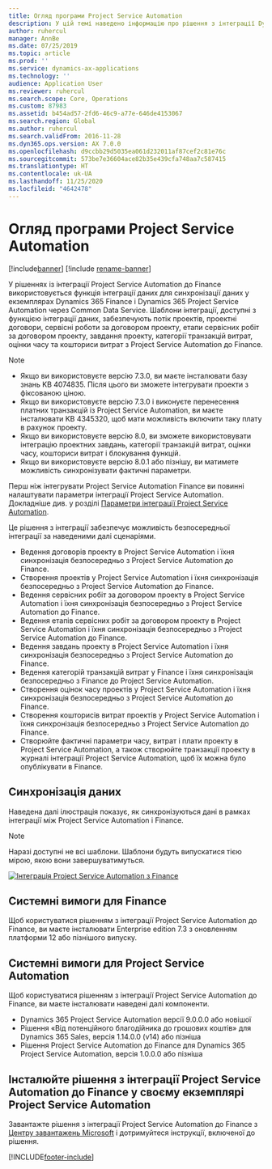 ```yaml
---
title: Огляд програми Project Service Automation
description: У цій темі наведено інформацію про рішення з інтеграції Dynamics 365 Project Service Automation до Dynamics 365 Finance.
author: ruhercul
manager: AnnBe
ms.date: 07/25/2019
ms.topic: article
ms.prod: ''
ms.service: dynamics-ax-applications
ms.technology: ''
audience: Application User
ms.reviewer: ruhercul
ms.search.scope: Core, Operations
ms.custom: 87983
ms.assetid: b454ad57-2fd6-46c9-a77e-646de4153067
ms.search.region: Global
ms.author: ruhercul
ms.search.validFrom: 2016-11-28
ms.dyn365.ops.version: AX 7.0.0
ms.openlocfilehash: d9ccbb29d5035ea061d232011af87cef2c81e76c
ms.sourcegitcommit: 573be7e36604ace82b35e439cfa748aa7c587415
ms.translationtype: HT
ms.contentlocale: uk-UA
ms.lasthandoff: 11/25/2020
ms.locfileid: "4642478"
---
```

# <a name="project-service-automation-overview"></a>Огляд програми Project Service Automation

[!include[banner](../includes/banner.md)]
[!include [rename-banner](~/includes/cc-data-platform-banner.md)]

У рішеннях із інтеграції Project Service Automation до Finance використовується функція інтеграції даних для синхронізації даних у екземплярах Dynamics 365 Finance і Dynamics 365 Project Service Automation через Common Data Service. Шаблони інтеграції, доступні з функцією інтеграції даних, забезпечують потік проектів, проектні договори, сервісні роботи за договором проекту, етапи сервісних робіт за договором проекту, завдання проекту, категорії транзакцій витрат, оцінки часу та кошториси витрат з Project Service Automation до Finance.

> [!NOTE]
> - Якщо ви використовуєте версію 7.3.0, ви маєте інсталювати базу знань KB 4074835. Після цього ви зможете інтегрувати проекти з фіксованою ціною.
> - Якщо ви використовуєте версію 7.3.0 і виконуєте перенесення платних транзакцій із Project Service Automation, ви маєте інсталювати KB 4345320, щоб мати можливість включити таку плату в рахунок проекту.
> - Якщо ви використовуєте версію 8.0, ви зможете використовувати інтеграцію проектних завдань, категорії транзакцій витрат, оцінки часу, кошториси витрат і блокування функцій.
> - Якщо ви використовуєте версію 8.0.1 або пізнішу, ви матимете можливість синхронізувати фактичні параметри.

Перш ніж інтегрувати Project Service Automation Finance ви повинні налаштувати параметри інтеграції Project Service Automation. Докладніше див. у розділі [Параметри інтеграції Project Service Automation](PSA-parameters.md).

Це рішення з інтеграції забезпечує можливість безпосередньої інтеграції за наведеними далі сценаріями.

- Ведення договорів проекту в Project Service Automation і їхня синхронізація безпосередньо з Project Service Automation до Finance.
- Створення проектів у Project Service Automation і їхня синхронізація безпосередньо з Project Service Automation до Finance.
- Ведення сервісних робіт за договором проекту в Project Service Automation і їхня синхронізація безпосередньо з Project Service Automation до Finance.
- Ведення етапів сервісних робіт за договором проекту в Project Service Automation і їхня синхронізація безпосередньо з Project Service Automation до Finance.
- Ведення завдань проекту в Project Service Automation і їхня синхронізація безпосередньо з Project Service Automation до Finance.
- Ведення категорій транзакцій витрат у Finance і їхня синхронізація безпосередньо з Finance до Project Service Automation.
- Створення оцінок часу проектів у Project Service Automation і їхня синхронізація безпосередньо з Project Service Automation до Finance.
- Створення кошторисів витрат проектів у Project Service Automation і їхня синхронізація безпосередньо з Project Service Automation до Finance.
- Створюйте фактичні параметри часу, витрат і плати проекту в Project Service Automation, а також створюйте транзакції проекту в журналі інтеграції Project Service Automation, щоб їх можна було опублікувати в Finance.

## <a name="data-synchronization"></a>Синхронізація даних

Наведена далі ілюстрація показує, як синхронізуються дані в рамках інтеграції між Project Service Automation і Finance.

> [!NOTE]
> Наразі доступні не всі шаблони. Шаблони будуть випускатися тією мірою, якою вони завершуватимуться.

[![Інтеграція Project Service Automation з Finance](./media/PSA-integration.png)](./media/PSA-integration.png)

## <a name="system-requirements-for-finance"></a>Системні вимоги для Finance

Щоб користуватися рішенням з інтеграції Project Service Automation до Finance, ви маєте інсталювати Enterprise edition 7.3 з оновленням платформи 12 або пізнішого випуску.

## <a name="system-requirements-for-project-service-automation"></a>Системні вимоги для Project Service Automation

Щоб користуватися рішенням з інтеграції Project Service Automation до Finance, ви маєте інсталювати наведені далі компоненти.

- Dynamics 365 Project Service Automation версії 9.0.0.0 або новішої
- Рішення «Від потенційного благодійника до грошових коштів» для Dynamics 365 Sales, версія 1.14.0.0 (v14) або пізніша
- Рішення Project Service Automation до Finance для Dynamics 365 Project Service Automation, версія 1.0.0.0 або пізніша

## <a name="install-the-project-service-automation-to-finance-integration-solution-in-your-project-service-automation-instance"></a>Інсталюйте рішення з інтеграції Project Service Automation до Finance у своєму екземплярі Project Service Automation

Завантажте рішення з інтеграції Project Service Automation до Finance з [Центру завантажень Microsoft](https://www.microsoft.com/download/details.aspx?id=57016) і дотримуйтеся інструкції, включеної до рішення.


[!INCLUDE[footer-include](../includes/footer-banner.md)]